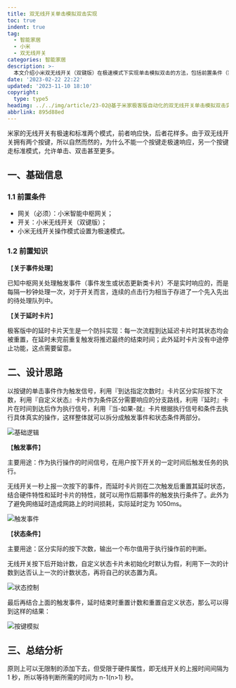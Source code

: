```yaml
---
title: 双无线开关单击模拟双击实现
toc: true
indent: true
tag:
  - 智能家居
  - 小米
  - 双无线开关
categories: 智能家居
description: >-
  本文介绍小米双无线开关（双键版）在极速模式下实现单击模拟双击的方法，包括前置条件（需小米智能中枢网关等）、基于网关事件处理和延时卡片特性的设计思路，以及触发事件与状态条件的具体实现逻辑。
date: '2023-02-22 22:22'
updated: '2023-11-10 18:10'
copyright:
  type: type5
headimg: ../../img/article/23-02@基于米家极客版自动化的双无线开关单击模拟双击实现/Hexo博客封面.png
abbrlink: 895d88ed
---
```


米家的无线开关有极速和标准两个模式，前者响应快，后者花样多。由于双无线开关拥有两个按键，所以自然而然的，为什么不能一个按键走极速响应，另一个按键走标准模式，允许单击、双击甚至更多。

<!-- more -->

## 一、基础信息

### 1.1 前置条件

- 网关（必须）：小米智能中枢网关；
- 开关：小米无线开关（双键版）；
- 小米无线开关操作模式设置为极速模式。

### 1.2 前置知识

【**关于事件处理**】

已知中枢网关处理触发事件（事件发生或状态更新类卡片）不是实时响应的，而是每隔一秒钟处理一次，对于开关而言，连续的点击行为相当于存进了一个先入先出的待处理队列中。

【**关于延时卡片**】

极客版中的延时卡片天生是一个防抖实现：每一次流程到达延迟卡片时其状态均会被重置，在延时未完前重复触发将推迟最终的结束时间；此外延时卡片没有中途停止功能，这点需要留意。

## 二、设计思路

以按键的单击事件作为触发信号，利用『到达指定次数时』卡片区分实际按下次数，利用『自定义状态』卡片作为条件区分需要响应的分支路线，利用『延时』卡片在时间到达后作为执行信号，利用『当-如果-就』卡片根据执行信号和条件去执行具体真实的操作，这样整体就可以拆分成触发事件和状态条件两部分。

![基础逻辑](../../img/article/23-02@基于米家极客版自动化的双无线开关单击模拟双击实现/绘图1.svg)

【**触发事件**】

主要用途：作为执行操作的时间信号，在用户按下开关的一定时间后触发任务的执行。

无线开关一秒上报一次按下的事件，而延时卡片则在二次触发后重置其延时状态，结合硬件特性和延时卡片的特性，就可以用作后期事件的触发执行条件了。此外为了避免网络延时造成网路上的时间损耗，实际延时定为 1050ms。

![触发事件](../../img/article/23-02@基于米家极客版自动化的双无线开关单击模拟双击实现/触发时机.png)

【**状态条件**】

主要用途：区分实际的按下次数，输出一个布尔值用于执行操作前的判断。

无线开关按下后开始计数，自定义状态卡片未初始化时默认为假，利用下一次的计数到达否认上一次的计数状态，再将自己的状态置为真。

![状态控制](../../img/article/23-02@基于米家极客版自动化的双无线开关单击模拟双击实现/状态控制-1699588090145-11.png)

最后再结合上面的触发事件，延时结束时重置计数和重置自定义状态，那么可以得到这样的结果：

![按键模拟](../../img/article/23-02@基于米家极客版自动化的双无线开关单击模拟双击实现/状态控制.png)

## 三、总结分析

原则上可以无限制的添加下去，但受限于硬件属性，即无线开关的上报时间间隔为 1 秒，所以等待判断所需的时间为 n-1(n>1) 秒。
